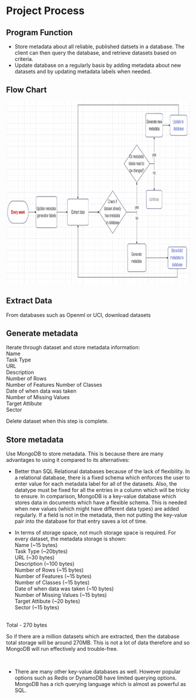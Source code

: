 # Project Process


## Program Function

- Store metadata about all reliable, published datsets in a database. The client can then query the database, and retrieve datasets based on criteria.
- Update database on a regularly basis by adding metadata about new datasets and by updating metadata labels when needed.  
  
## Flow Chart

<img src="Metadata project flow chart_2.png" style="height: 500px; width:1000px;"/>

<br>

## Extract Data

From databases such as Openml or UCI, download datasets

## Generate metadata

Iterate through dataset and store metadata information:  
Name   
Task Type  
URL  
Description  
Number of Rows  
Number of Features 
Number of Classes  
Date of when data was taken  
Number of Missing Values  
Target Attibute  
Sector


Delete dataset when this step is complete.


## Store metadata

Use MongoDB to store metadata. This is because there are many advantages to using it compared to its alternatives: 

- Better than SQL Relational databases because of the lack of flexibility. In a relational database, there is a fixed schema which enforces the user to enter value for each metadata label for all of the datasets. Also, the datatype must be fixed for all the entries in a column which will be tricky to ensure. In comparison, MongoDB is a key-value database which stores data in documents which have a flexible schema. This is needed when new values (which might have different data types) are added regularly. If a field is not in the metadata, then not putting the key-value pair into the database for that entry saves a lot of time.

- In terms of storage space, not much storage space is required. For every dataset, the metadata storage is shown:   
Name (~15 bytes)  
Task Type  (~20bytes)  
URL  (~30 bytes)  
Description  (~100 bytes)  
Number of Rows  (~15 bytes)  
Number of Features (~15 bytes)  
Number of Classes  (~15 bytes)  
Date of when data was taken  (~10 bytes)  
Number of Missing Values  (~15 bytes)  
Target Attibute  (~20 bytes)  
Sector (~15 bytes)  

<br>
Total - 270 bytes  

So if there are a million datasets which are extracted, then the database total storage will be around 270MB. This is not a lot of data therefore and so MongoDB will run effectively and trouble-free. 

<br>

- There are many other key-value databases as well. However popular options such as Redis or DynamoDB have limited querying options. MongoDB has a rich querying language which is almost as powerful as SQL.



